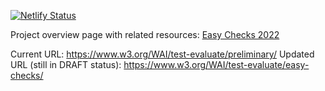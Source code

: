 [![Netlify Status](https://api.netlify.com/api/v1/badges/8ab53271-b72b-47fb-8af5-3af03ef7d6cd/deploy-status)](https://app.netlify.com/sites/wai-easy-checks/deploys)

Project overview page with related resources: [Easy Checks 2022](https://www.w3.org/WAI/EO/wiki/Easy_Checks_2022)

Current URL: https://www.w3.org/WAI/test-evaluate/preliminary/
Updated URL (still in DRAFT status): https://www.w3.org/WAI/test-evaluate/easy-checks/
